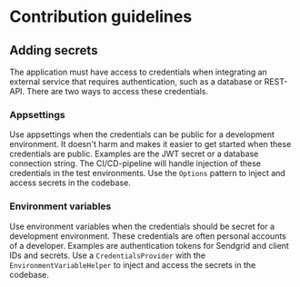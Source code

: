 # Contribution guidelines

## Adding secrets

The application must have access to credentials when integrating an external service that requires authentication, such as a database or REST-API. There are two ways to access these credentials.

### Appsettings

Use appsettings when the credentials can be public for a development environment. It doesn't harm and makes it easier to get started when these credentials are public. Examples are the JWT secret or a database connection string. The CI/CD-pipeline will handle injection of these credentials in the test environments. Use the `Options` pattern to inject and access secrets in the codebase.

### Environment variables

Use environment variables when the credentials should be secret for a development environment. These credentials are often personal accounts of a developer. Examples are authentication tokens for Sendgrid and client IDs and secrets. Use a `CredentialsProvider` with the `EnvironmentVariableHelper` to inject and access the secrets in the codebase.